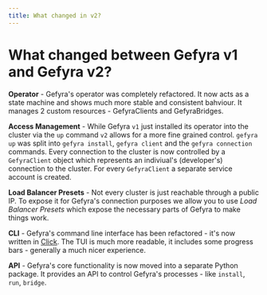 ```yaml
---
title: What changed in v2?
---
```


# What changed between Gefyra v1 and Gefyra v2?

**Operator** - Gefyra's operator was completely refactored. It now acts as a state machine and shows much more stable and consistent 
bahviour. It manages 2 custom resources - GefyraClients and GefyraBridges.

**Access Management** - While Gefyra `v1` just installed its operator into the cluster via the `up` command `v2` allows for a more
fine grained control. `gefyra up` was split into `gefyra install`, `gefyra client` and the `gefyra connection` commands. Every connection to the 
cluster is now controlled by a `GefyraClient` object which represents an indiviual's (developer's) connection to the cluster.
For every `GefyraClient` a separate service account is created.

**Load Balancer Presets** - Not every cluster is just reachable through a public IP. To expose it for Gefyra's connection purposes we allow you to use
*Load Balancer Presets* which expose the necessary parts of Gefyra to make things work.

**CLI** - Gefyra's command line interface has been refactored - it's now written in [Click](https://click.palletsprojects.com/).
The TUI is much more readable, it includes some progress bars - generally a much nicer experience.

**API** - Gefyra's core functionality is now moved into a separate Python package. It provides an API to control Gefyra's processes -
like `install`, `run`, `bridge`.
